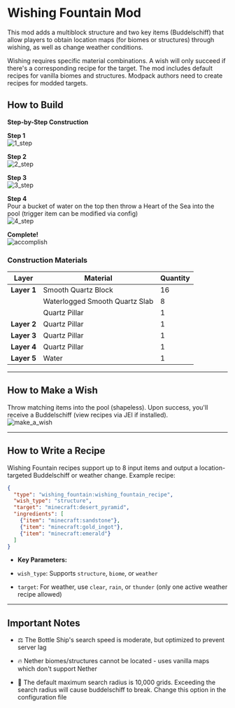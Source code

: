 # Wishing Fountain Mod

This mod adds a multiblock structure and two key items (Buddelschiff) that allow players to obtain location maps (for biomes or structures) through wishing, as well as change weather conditions.

Wishing requires specific material combinations. A wish will only succeed if there's a corresponding recipe for the target. The mod includes default recipes for vanilla biomes and structures. Modpack authors need to create recipes for modded targets.

## How to Build
**Step-by-Step Construction**

**Step 1**  
![1_step](https://cdn.modrinth.com/data/mp9ceiLG/images/b9c99c654881ab1684a92c7eb52517924cf1c6af.png)

**Step 2**  
![2_step](https://cdn.modrinth.com/data/mp9ceiLG/images/d0d41c3db22d729c79f5a933becba6ee5468dd55.png)

**Step 3**  
![3_step](https://cdn.modrinth.com/data/mp9ceiLG/images/5aa1adffca9e1933ab2f8e7b4b4244bed18d914c.png)

**Step 4**  
Pour a bucket of water on the top then throw a Heart of the Sea into the pool (trigger item can be modified via config)  
![4_step](https://cdn.modrinth.com/data/mp9ceiLG/images/b273fb62f80f39212ea589ca92f4bc6dcdd15b0f.png)

**Complete!**  
![accomplish](https://cdn.modrinth.com/data/mp9ceiLG/images/54bafa860e9dad842c86f7e9a21a88a1ef0867d0.png)

### Construction Materials

| Layer       | Material                       | Quantity |
| ----------- | ------------------------------ | -------- |
| **Layer 1** | Smooth Quartz Block            | 16       |
|             | Waterlogged Smooth Quartz Slab | 8        |
|             | Quartz Pillar                  | 1        |
| **Layer 2** | Quartz Pillar                  | 1        |
| **Layer 3** | Quartz Pillar                  | 1        |
| **Layer 4** | Quartz Pillar                  | 1        |
| **Layer 5** | Water                          | 1        |

---

## How to Make a Wish
Throw matching items into the pool (shapeless). Upon success, you'll receive a Buddelschiff (view recipes via JEI if installed).  
![make_a_wish](https://cdn.modrinth.com/data/mp9ceiLG/images/9f36539a0a64bda8a1d4cdf209f3cbf067e28b6a.png)

---

## How to Write a Recipe
Wishing Fountain recipes support up to 8 input items and output a location-targeted Buddelschiff or weather change. Example recipe:

```json
{
  "type": "wishing_fountain:wishing_fountain_recipe",
  "wish_type": "structure",
  "target": "minecraft:desert_pyramid",
  "ingredients": [
    {"item": "minecraft:sandstone"},
    {"item": "minecraft:gold_ingot"},
    {"item": "minecraft:emerald"}
  ]
}
```

* **Key Parameters:**

- `wish_type`: Supports `structure`, `biome`, or `weather`

- `target`: For weather, use `clear`, `rain`, or `thunder` (only one active weather recipe allowed)


---

## Important Notes

- ⚖️ The Bottle Ship's search speed is moderate, but optimized to prevent server lag

- 🔥 Nether biomes/structures cannot be located - uses vanilla maps which don't support Nether

- 📍 The default maximum search radius is 10,000 grids. Exceeding the search radius will cause buddelschiff to break. Change this option in the configuration file


    